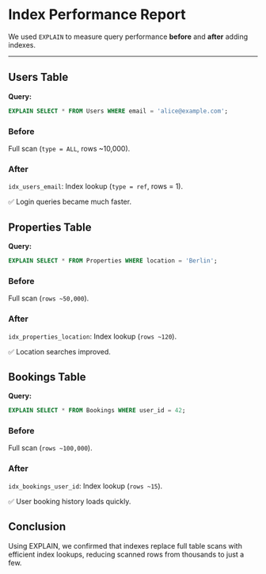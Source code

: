 # Index Performance Report

We used `EXPLAIN` to measure query performance **before** and **after** adding indexes.

---

## Users Table

**Query:**  
```sql
EXPLAIN SELECT * FROM Users WHERE email = 'alice@example.com';
```
### Before
Full scan (`type = ALL`, rows ~10,000).

### After
`idx_users_email`: Index lookup (`type = ref`, rows = 1).

✅ Login queries became much faster.


## Properties Table

**Query:**
```sql
EXPLAIN SELECT * FROM Properties WHERE location = 'Berlin';
```

### Before
Full scan (`rows ~50,000`).

### After
`idx_properties_location`: Index lookup (`rows ~120`).

✅ Location searches improved.


## Bookings Table

**Query:**
```sql
EXPLAIN SELECT * FROM Bookings WHERE user_id = 42;
```

### Before
Full scan (`rows ~100,000`).

### After
`idx_bookings_user_id`: Index lookup (`rows ~15`).

✅ User booking history loads quickly.


## Conclusion

Using EXPLAIN, we confirmed that indexes replace full table scans with efficient index lookups, reducing scanned rows from thousands to just a few.